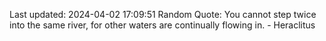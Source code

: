 Last updated: 2024-04-02 17:09:51
Random Quote: You cannot step twice into the same river, for other waters are continually flowing in. - Heraclitus